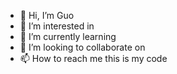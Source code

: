 - 👋 Hi, I’m Guo
- 👀 I’m interested in 
- 🌱 I’m currently learning
- 💞️ I’m looking to collaborate on
- 📫 How to reach me 
this is my code


